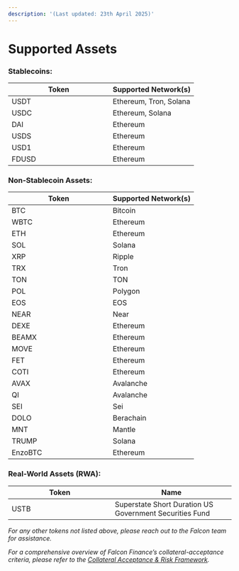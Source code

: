 ```yaml
---
description: '(Last updated: 23th April 2025)'
---
```


# Supported Assets

### **Stablecoins:**

<table><thead><tr><th width="212">Token</th><th>Supported Network(s)</th></tr></thead><tbody><tr><td>USDT</td><td>Ethereum, Tron, Solana</td></tr><tr><td>USDC</td><td>Ethereum, Solana</td></tr><tr><td>DAI</td><td>Ethereum</td></tr><tr><td>USDS</td><td>Ethereum</td></tr><tr><td>USD1</td><td>Ethereum</td></tr><tr><td>FDUSD</td><td>Ethereum </td></tr></tbody></table>

### **Non-Stablecoin Assets:**

<table><thead><tr><th width="212">Token</th><th>Supported Network(s)</th></tr></thead><tbody><tr><td>BTC</td><td>Bitcoin</td></tr><tr><td>WBTC</td><td>Ethereum</td></tr><tr><td>ETH</td><td>Ethereum</td></tr><tr><td>SOL</td><td>Solana</td></tr><tr><td>XRP</td><td>Ripple</td></tr><tr><td>TRX</td><td>Tron</td></tr><tr><td>TON</td><td>TON</td></tr><tr><td>POL</td><td>Polygon</td></tr><tr><td>EOS</td><td>EOS</td></tr><tr><td>NEAR</td><td>Near</td></tr><tr><td>DEXE</td><td>Ethereum</td></tr><tr><td>BEAMX</td><td>Ethereum</td></tr><tr><td>MOVE</td><td>Ethereum</td></tr><tr><td>FET</td><td>Ethereum</td></tr><tr><td>COTI</td><td>Ethereum</td></tr><tr><td>AVAX</td><td>Avalanche</td></tr><tr><td>QI</td><td>Avalanche</td></tr><tr><td>SEI </td><td>Sei </td></tr><tr><td>DOLO</td><td>Berachain</td></tr><tr><td>MNT</td><td>Mantle</td></tr><tr><td>TRUMP</td><td>Solana</td></tr><tr><td>EnzoBTC</td><td>Ethereum</td></tr></tbody></table>

### **Real-World Assets (RWA):**

<table><thead><tr><th width="216.69140625">Token</th><th>Name</th></tr></thead><tbody><tr><td>USTB</td><td>Superstate Short Duration US Government Securities Fund</td></tr></tbody></table>

_For any other tokens not listed above, please reach out to the Falcon team for assistance._

_For a comprehensive overview of Falcon Finance’s collateral-acceptance criteria, please refer to the_ [_Collateral Acceptance & Risk Framework_](collateral-acceptance-and-risk-framework.md)_._
